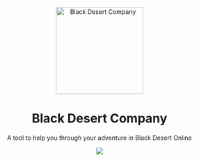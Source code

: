 
<div align="center">
  <a href="https://github.com/MahApps/MahApps.Metro">
    <img alt="Black Desert Company" width="200" heigth="200" src="https://raw.githubusercontent.com/Kamdzy/Black-Desert-Company/development/BDCompany/BDCompany/Views/Logo.ico">
  </a>
  <h1>Black Desert Company</h1>
  <p>
    A tool to help you through your adventure in Black Desert Online
  </p>
  <a href="https://ci.appveyor.com/project/kamdzy/black-desert-company/branch/master">
    <img src="https://ci.appveyor.com/api/projects/status/4mjvspbajnyangbs?svg=true">
</div>
